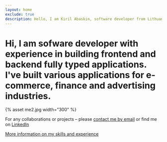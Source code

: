 ```yaml
---
layout: home
exclude: true
description: Hello, I am Kiril Abaskin, software developer from Lithuania, Vilnius
---
```


<h1>Hi, I am sofware developer with experience in building frontend and backend fully typed applications.
I've built various applications for e-commerce, finance and advertising industries.</h1>

<div class="about">
  <div class="image">
  {% asset me2.jpg width="300" %}
  </div>
</div>

<p class="text-secondary">
For any collaborations or projects – please <a href="mailto:kiril.abashkin@gmail.com">contact me by email</a> or find me on
<a href="https://www.linkedin.com/in/kirilab/"><span class="username">LinkedIn</span></a>

</p>

<p>
  <a href="/about">More information on my skills and experience</a>
</p>
